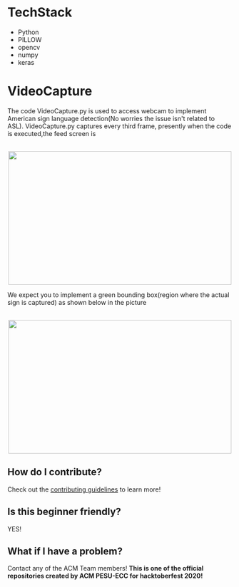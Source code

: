 # TechStack
  * Python
  * PILLOW
  * opencv
  * numpy 
  * keras
# VideoCapture
  The code VideoCapture.py is used to access webcam to implement American sign language detection(No worries the issue isn't related to ASL).
  VideoCapture.py captures every third frame, presently when the code is executed,the feed screen is
  <p align="center">
  <b></b>
    <br>
    <img src="https://github.com/jeff10joy/VideoCapture/blob/main/Assets/vc1.png" width="500" height="300"/>
  </p>

  
  We expect you to implement a green bounding box(region where the actual sign is captured) as shown 
  below in the picture
  <p align="center">
  <b></b>
    <br>
    <img src="https://github.com/jeff10joy/VideoCapture/blob/main/Assets/vc2.png" width="500" height="300"/>
    
  </p>

## How do I contribute?
  Check out the [contributing guidelines](https://github.com/jeff10joy/VideoCapture/blob/main/CONTRIBUTINGRULES.md) to learn more!
  
## Is this beginner friendly?
  YES!
## What if I have a problem?
  Contact any of the ACM Team members!
  **This is one of the official repositories created by ACM PESU-ECC for hacktoberfest 2020!** 
